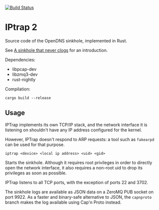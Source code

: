 [![Build Status](https://travis-ci.org/jedisct1/iptrap.png?branch=master)](https://travis-ci.org/jedisct1/iptrap?branch=master)

IPtrap 2
========

Source code of the OpenDNS sinkhole, implemented in Rust.

See [A sinkhole that never clogs](http://labs.opendns.com/2014/02/28/dns-sinkhole/)
for an introduction.

Dependencies:

- libpcap-dev
- libzmq3-dev
- rust-nightly

Compilation:

    cargo build --release

Usage
-----

IPTrap implements its own TCP/IP stack, and the network interface it
is listening on shouldn't have any IP address configured for the kernel.

However, IPTrap doesn't respond to ARP requests: a tool such as `fakearpd` can
be used for that purpose.

    iptrap <device> <local ip address> <uid> <gid>
    
Starts the sinkhole. Although it requires root privileges in order to
directly open the network interface, it also requires a non-root uid
to drop its privileges as soon as possible.

IPTrap listens to all TCP ports, with the exception of ports 22 and 3702.

The sinkhole logs are available as JSON data on a ZeroMQ PUB socket on
port 9922. As a faster and binary-safe alternative to JSON, the
`capnproto` branch makes the log available using Cap'n Proto instead.


